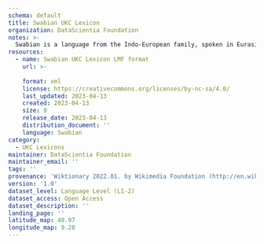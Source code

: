 ```yaml
---
schema: default
title: Swabian UKC Lexicon
organization: DataScientia Foundation
notes: >-
  Swabian is a language from the Indo-European family, spoken in Eurasia. The UKC Lexicon of Swabian is represented as a lexico-semantic network. It consists of words, word senses, synsets, as well as sense-level and synset-level relationships.
resources:
  - name: Swabian UKC Lexicon LMF format
    url: >-
      
    format: xml
    license: https://creativecommons.org/licenses/by-nc-sa/4.0/
    last_updated: 2023-04-13
    created: 2023-04-13
    size: 0
    release_date: 2023-04-13
    distribution_document: ''
    language: Swabian
category:
  - UKC Lexicons
maintainer: DataScientia Foundation
maintainer_email: ''
tags: ''
provenance: 'Wiktionary 2022.01. by Wikimedia Foundation (http://en.wiktionary.org); CogNet 2.1 by Khuyagbaatar Batsuren, National University of Mongolia (http://cognet.ukc.disi.unitn.it); Princeton WordNet 2.1 by Princeton University (https://wordnet.princeton.edu)'
version: '1.0'
dataset_level: Language Level (L1-2)
dataset_access: Open Access
dataset_description: ''
landing_page: ''
latitude_map: 48.97
longitude_map: 9.28
---
```

